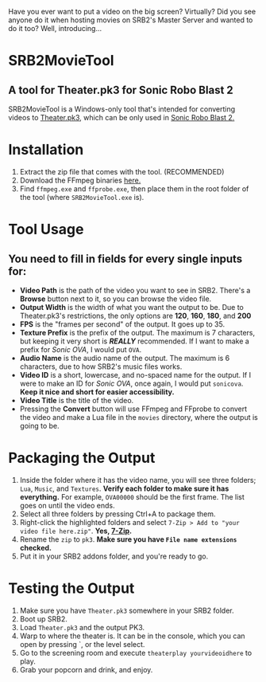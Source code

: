 Have you ever want to put a video on the big screen? Virtually? Did you see anyone do it when hosting movies on SRB2's Master Server and wanted to do it too? Well, introducing...
# SRB2MovieTool
## A tool for Theater.pk3 for Sonic Robo Blast 2
SRB2MovieTool is a Windows-only tool that's intended for converting videos to [Theater.pk3](https://file.garden/ZLc3VieVhBA68fgj/Theater.pk3), which can be only used in [Sonic Robo Blast 2.](https://srb2.org)

# Installation
1. Extract the zip file that comes with the tool. (RECOMMENDED)
2. Download the FFmpeg binaries [here.](https://www.gyan.dev/ffmpeg/builds/)
3. Find `ffmpeg.exe` and `ffprobe.exe`, then place them in the root folder of the tool (where `SRB2MovieTool.exe` is).
# Tool Usage
## You need to fill in fields for every single inputs for:
- **Video Path** is the path of the video you want to see in SRB2. There's a **Browse** button next to it, so you can browse the video file.
- **Output Width** is the width of what you want the output to be. Due to Theater.pk3's restrictions, the only options are **120**, **160**, **180**, and **200**
- **FPS** is the "frames per second" of the output. It goes up to 35.
- **Texture Prefix** is the prefix of the output. The maximum is 7 characters, but keeping it very short is ***REALLY*** recommended. If I want to make a prefix for *Sonic OVA*, I would put `OVA`.
- **Audio Name** is the audio name of the output. The maximum is 6 characters, due to how SRB2's music files works.
- **Video ID** is a short, lowercase, and no-spaced name for the output. If I were to make an ID for *Sonic OVA*, once again, I would put `sonicova`. **Keep it nice and short for easier accessibility.**
- **Video Title** is the title of the video.
- Pressing the **Convert** button will use FFmpeg and FFprobe to convert the video and make a Lua file in the `movies` directory, where the output is going to be.
# Packaging the Output
1. Inside the folder where it has the video name, you will see three folders; `Lua`, `Music`, and `Textures`. **Verify each folder to make sure it has everything.** For example, `OVA00000` should be the first frame. The list goes on until the video ends.
2. Select all three folders by pressing Ctrl+A to package them.
3. Right-click the highlighted folders and select `7-Zip > Add to "your video file here.zip"`. **Yes, [7-Zip](https://www.7-zip.org).**
4. Rename the `zip` to `pk3`. **Make sure you have `File name extensions` checked.**
5. Put it in your SRB2 addons folder, and you're ready to go.
# Testing the Output
1. Make sure you have `Theater.pk3` somewhere in your SRB2 folder.
2. Boot up SRB2.
3. Load `Theater.pk3` and the output PK3.
4. Warp to where the theater is. It can be in the console, which you can open by pressing \`, or the level select.
5. Go to the screening room and execute `theaterplay yourvideoidhere` to play.
6. Grab your popcorn and drink, and enjoy.
